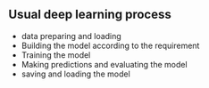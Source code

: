 ## Usual deep learning process
- data preparing and loading
- Building the model according to the requirement
- Training the model
- Making predictions and evaluating the model
- saving and loading the model

